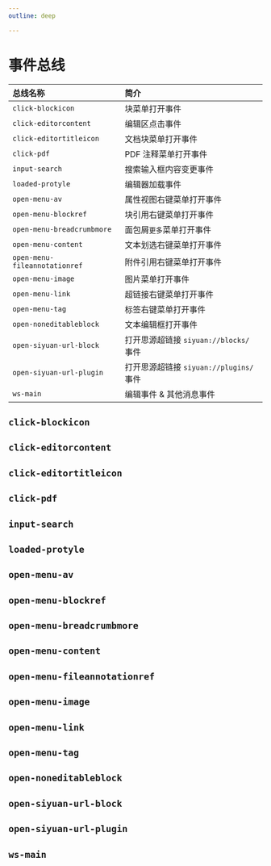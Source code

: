 ```yaml
---
outline: deep

---
```


# 事件总线

| 总线名称                      | 简介                                    |
| :---------------------------- | :-------------------------------------- |
| `click-blockicon`             | 块菜单打开事件                          |
| `click-editorcontent`         | 编辑区点击事件                          |
| `click-editortitleicon`       | 文档块菜单打开事件                      |
| `click-pdf`                   | PDF 注释菜单打开事件                    |
| `input-search`                | 搜索输入框内容变更事件                  |
| `loaded-protyle`              | 编辑器加载事件                          |
| `open-menu-av`                | 属性视图右键菜单打开事件                |
| `open-menu-blockref`          | 块引用右键菜单打开事件                  |
| `open-menu-breadcrumbmore`    | 面包屑`更多`菜单打开事件                |
| `open-menu-content`           | 文本划选右键菜单打开事件                |
| `open-menu-fileannotationref` | 附件引用右键菜单打开事件                |
| `open-menu-image`             | 图片菜单打开事件                        |
| `open-menu-link`              | 超链接右键菜单打开事件                  |
| `open-menu-tag`               | 标签右键菜单打开事件                    |
| `open-noneditableblock`       | 文本编辑框打开事件                      |
| `open-siyuan-url-block`       | 打开思源超链接 `siyuan://blocks/` 事件  |
| `open-siyuan-url-plugin`      | 打开思源超链接 `siyuan://plugins/` 事件 |
| `ws-main`                     | 编辑事件 & 其他消息事件                 |


## `click-blockicon` <Badge type="tip" text="^2.9.0" />

## `click-editorcontent` <Badge type="tip" text="^2.9.0" />

## `click-editortitleicon` <Badge type="tip" text="^2.9.0" />

## `click-pdf` <Badge type="tip" text="^2.9.0" />

## `input-search` <Badge type="tip" text="^2.9.6" />

## `loaded-protyle` <Badge type="tip" text="^2.9.0" />

## `open-menu-av` <Badge type="tip" text="^2.9.5" />

## `open-menu-blockref` <Badge type="tip" text="^2.9.5" />

## `open-menu-breadcrumbmore` <Badge type="tip" text="^2.9.5" />

## `open-menu-content` <Badge type="tip" text="^2.9.5" />

## `open-menu-fileannotationref` <Badge type="tip" text="^2.9.5" />

## `open-menu-image` <Badge type="tip" text="^2.9.5" />

## `open-menu-link` <Badge type="tip" text="^2.9.5" />

## `open-menu-tag` <Badge type="tip" text="^2.9.5" />

## `open-noneditableblock` <Badge type="tip" text="^2.9.0" />

## `open-siyuan-url-block` <Badge type="tip" text="^2.10.0" />

## `open-siyuan-url-plugin` <Badge type="tip" text="^2.10.0" />

## `ws-main` <Badge type="tip" text="^2.9.0" />
